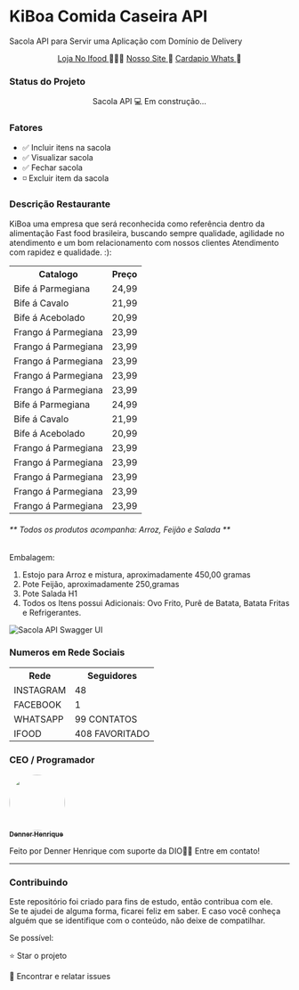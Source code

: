 <h1>KiBoa Comida Caseira API</h1>
<p>Sacola API para Servir uma Aplicação com Domínio de Delivery</p>
<p align="center">
<a href="https://www.ifood.com.br/delivery/sao-paulo-sp/kiboa-comida-caseira-jardim-alvorada-zona-norte/8c548732-de4a-4073-9e97-ba6964f48c0f"> Loja No Ifood   </a> 👨🏾‍🍳 
<a href="https://kiboacomidacaseira.negocio.site/"> Nosso Site  </a> 📌
<a href="https://wa.me/c/5511991607189"> Cardapio Whats  </a> 📌
</p>

<h3>Status do Projeto</h3>
<p align="center"> Sacola API 💻 Em construção... </p>

<h3>Fatores</h3>

- ✅ Incluir itens na sacola<br>
- ✅ Visualizar sacola<br>
- ✅ Fechar sacola<br>
- ◽ Excluir item da sacola<br>

<h3>Descrição Restaurante</h3>
<p>KiBoa uma empresa que será reconhecida como referência dentro da alimentação Fast food brasileira, buscando sempre qualidade, agilidade no atendimento e um bom relacionamento com nossos clientes Atendimento com rapidez e qualidade. :):</p>
<table>
<tr>
	<th>Catalogo</th>
	<th>Preço</th>
</tr>
<tr>
	<td>Bife á Parmegiana</td>
	<td>24,99</td>
</tr>
<tr>
	<td>Bife á Cavalo</td>
	<td>21,99</td>

<tr>
	<td>Bife á Acebolado</td>
	<td>20,99</td>

<tr>
	<td>Frango á Parmegiana</td>
	<td>23,99</td>
</tr>
	<td>Frango á Parmegiana</td>
	<td>23,99</td>
<tr>
	<td>Frango á Parmegiana</td>
	<td>23,99</td>
</tr>
	<td>Frango á Parmegiana</td>
	<td>23,99</td>
<tr>
</tr>
	<td>Frango á Parmegiana</td>
	<td>23,99</td>
<tr>
</tr>
<tr>
	<td>Bife á Parmegiana</td>
	<td>24,99</td>
</tr>
<tr>
	<td>Bife á Cavalo</td>
	<td>21,99</td>

<tr>
	<td>Bife á Acebolado</td>
	<td>20,99</td>

<tr>
	<td>Frango á Parmegiana</td>
	<td>23,99</td>
</tr>
	<td>Frango á Parmegiana</td>
	<td>23,99</td>
<tr>
	<td>Frango á Parmegiana</td>
	<td>23,99</td>
</tr>
	<td>Frango á Parmegiana</td>
	<td>23,99</td>
<tr>
</tr>
	<td>Frango á Parmegiana</td>
	<td>23,99</td>
<tr>
</table>
<h6>** Todos os produtos acompanha: Arroz, Feijão e Salada **</h6>

Embalagem:
<ol>
	<li> Estojo para Arroz e mistura, aproximadamente 450,00 gramas
	<li> Pote Feijão, aproximadamente 250,gramas
	<li> Pote Salada H1
	<li> Todos os Itens possui Adicionais: Ovo Frito, Purê de Batata, Batata Fritas e Refrigerantes.
</ol>

<img src="file:///C:/COMPARTILHADA/DENNER%20-%20NAO%20MEXER%20NAO%20APAGAR/KIBOA/MODELO%20POSTAGEM/KIBOA%20REFERENCIAS/LOGO%20KIBOA.jpg" alt="Sacola API Swagger UI">

<h3> Numeros em Rede Sociais </h3>

<table>
<tr>
	<th>Rede</th>
	<th>Seguidores</th>
</tr>
<tr>
	<td> INSTAGRAM </td>
	<td> 48</td>
</tr>
<tr>
	<td> FACEBOOK </td>
	<td> 1 </td>
</tr>
<tr>
	<td> WHATSAPP </td>
	<td> 99 CONTATOS</td>
</tr>
<tr>
	<td> IFOOD </td>
	<td> 408 FAVORITADO</td>
</tr>
<tr>

</tr>
</table>

<h3> CEO / Programador</h3>

<a href="https://www.linkedin.com/in/denner-araujo-739157252/">
 <img style="border-radius: 50%;" src="https://media-exp1.licdn.com/dms/image/D4E03AQG8kkrHJX-CSA/profile-displayphoto-shrink_800_800/0/1664409091514?e=1670457600&v=beta&t=HwaPIEf_7h3BGuiiQWgckUQacoCyx55EmPoupcFKeqc" width="100px;" alt=""/>
 <br />
 <sub><b> Denner Henrique </b></sub></a> <a href="https://www.instagram.com/kiboacomiidacaseira/?next=%2F" title="Instagram"></a>

Feito por Denner Henrique com suporte da DIO👋🏽 Entre em contato!


<hr>
<h3>Contribuindo</h3>

Este repositório foi criado para fins de estudo, então contribua com ele.<br>
Se te ajudei de alguma forma, ficarei feliz em saber. E caso você conheça alguém que se identifique com o conteúdo, não deixe de compatilhar.

Se possível:

⭐️  Star o projeto

🐛 Encontrar e relatar issues

